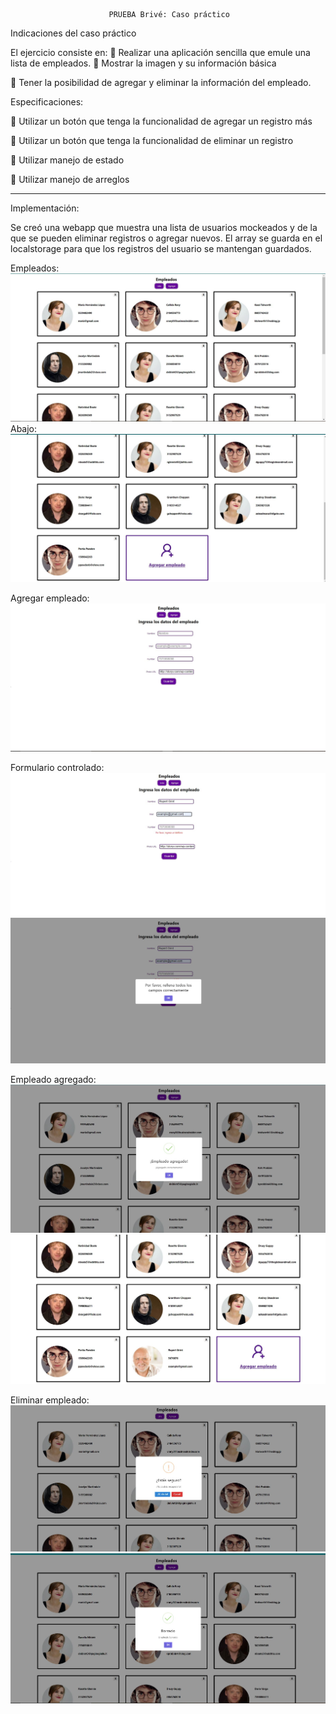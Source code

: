                           PRUEBA Brivé: Caso práctico


Indicaciones del caso práctico

El ejercicio consiste en:
 Realizar una aplicación sencilla que emule una lista de empleados.
 Mostrar la imagen y su información básica

 Tener la posibilidad de agregar y eliminar la información del empleado.



Especificaciones:

 Utilizar un botón que tenga la funcionalidad de agregar un registro más

 Utilizar un botón que tenga la funcionalidad de eliminar un registro

 Utilizar manejo de estado

 Utilizar manejo de arreglos


--------------------------------------------------------------------------------------------

Implementación:

Se creó una webapp que muestra una lista de usuarios mockeados y de la que se pueden eliminar registros o agregar nuevos.
El array se guarda en el localstorage para que los registros del usuario se mantengan guardados.

Empleados:
<img src="https://github.com/AleEspinozama/empleados/blob/main/images/1.JPG?raw=true" alt="Empleados"/>
Abajo:
<img src="https://github.com/AleEspinozama/empleados/blob/main/images/2.JPG?raw=true" alt="Empleados"/>

Agregar empleado:
<img src="https://github.com/AleEspinozama/empleados/blob/main/images/3.JPG?raw=true" alt="Empleados"/>

Formulario controlado:
<img src="https://github.com/AleEspinozama/empleados/blob/main/images/4.JPG?raw=true" alt="Empleados"/>
<img src="https://github.com/AleEspinozama/empleados/blob/main/images/5.JPG?raw=true" alt="Empleados"/>

Empleado agregado:
<img src="https://github.com/AleEspinozama/empleados/blob/main/images/6.JPG?raw=true" alt="Empleados"/>
<img src="https://github.com/AleEspinozama/empleados/blob/main/images/7.JPG?raw=true" alt="Empleados"/>

Eliminar empleado:
<img src="https://github.com/AleEspinozama/empleados/blob/main/images/8.JPG?raw=true" alt="Empleados"/>
<img src="https://github.com/AleEspinozama/empleados/blob/main/images/9.JPG?raw=true" alt="Empleados"/>



